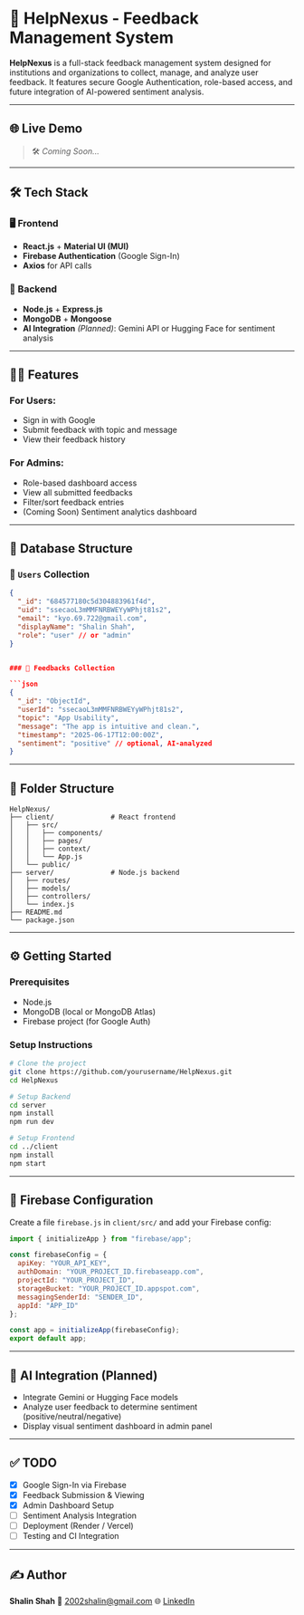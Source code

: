 # 🚀 HelpNexus - Feedback Management System

**HelpNexus** is a full-stack feedback management system designed for institutions and organizations to collect, manage, and analyze user feedback. It features secure Google Authentication, role-based access, and future integration of AI-powered sentiment analysis.

---

## 🌐 Live Demo

> 🛠️ *Coming Soon...*

---

## 🛠️ Tech Stack

### 🖥 Frontend
- **React.js** + **Material UI (MUI)**
- **Firebase Authentication** (Google Sign-In)
- **Axios** for API calls

### 🔧 Backend
- **Node.js** + **Express.js**
- **MongoDB** + **Mongoose**
- **AI Integration** *(Planned)*: Gemini API or Hugging Face for sentiment analysis

---

## 👨‍💻 Features

### For Users:
- Sign in with Google
- Submit feedback with topic and message
- View their feedback history

### For Admins:
- Role-based dashboard access
- View all submitted feedbacks
- Filter/sort feedback entries
- (Coming Soon) Sentiment analytics dashboard

---

## 🧱 Database Structure

### 🔐 `Users` Collection

```json
{
  "_id": "684577180c5d304883961f4d",
  "uid": "ssecaoL3mMMFNRBWEYyWPhjt81s2",
  "email": "kyo.69.722@gmail.com",
  "displayName": "Shalin Shah",
  "role": "user" // or "admin"
}


### 💬 Feedbacks Collection

```json
{
  "_id": "ObjectId",
  "userId": "ssecaoL3mMMFNRBWEYyWPhjt81s2",
  "topic": "App Usability",
  "message": "The app is intuitive and clean.",
  "timestamp": "2025-06-17T12:00:00Z",
  "sentiment": "positive" // optional, AI-analyzed
}
```

---

## 📁 Folder Structure

```
HelpNexus/
├── client/              # React frontend
│   ├── src/
│   │   ├── components/
│   │   ├── pages/
│   │   ├── context/
│   │   └── App.js
│   └── public/
├── server/              # Node.js backend
│   ├── routes/
│   ├── models/
│   ├── controllers/
│   └── index.js
├── README.md
└── package.json
```

---

## ⚙️ Getting Started

### Prerequisites

* Node.js
* MongoDB (local or MongoDB Atlas)
* Firebase project (for Google Auth)

### Setup Instructions

```bash
# Clone the project
git clone https://github.com/yourusername/HelpNexus.git
cd HelpNexus

# Setup Backend
cd server
npm install
npm run dev

# Setup Frontend
cd ../client
npm install
npm start
```

---

## 🔐 Firebase Configuration

Create a file `firebase.js` in `client/src/` and add your Firebase config:

```js
import { initializeApp } from "firebase/app";

const firebaseConfig = {
  apiKey: "YOUR_API_KEY",
  authDomain: "YOUR_PROJECT_ID.firebaseapp.com",
  projectId: "YOUR_PROJECT_ID",
  storageBucket: "YOUR_PROJECT_ID.appspot.com",
  messagingSenderId: "SENDER_ID",
  appId: "APP_ID"
};

const app = initializeApp(firebaseConfig);
export default app;
```

---

## 🧠 AI Integration (Planned)

* Integrate Gemini or Hugging Face models
* Analyze user feedback to determine sentiment (positive/neutral/negative)
* Display visual sentiment dashboard in admin panel

---

## ✅ TODO

* [x] Google Sign-In via Firebase
* [x] Feedback Submission & Viewing
* [x] Admin Dashboard Setup
* [ ] Sentiment Analysis Integration
* [ ] Deployment (Render / Vercel)
* [ ] Testing and CI Integration

---

## ✍️ Author

**Shalin Shah**
📧 [2002shalin@gmail.com](mailto:2002shalin@gmail.com)
🌐 [LinkedIn](https://www.linkedin.com/in/shalin-shah0705/) 


